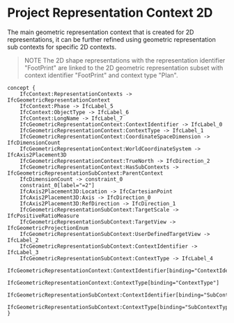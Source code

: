 Project Representation Context 2D
=================================

The main geometric representation context that is created for 2D representations, it can be further refined using geometric representation sub contexts for specific 2D contexts.

> NOTE The 2D shape representations with the representation identifier "FootPrint" are linked to the 2D geometric representation subset with context identifier "FootPrint" and context type "Plan".

```
concept {
    IfcContext:RepresentationContexts -> IfcGeometricRepresentationContext
    IfcContext:Phase -> IfcLabel_5
    IfcContext:ObjectType -> IfcLabel_6
    IfcContext:LongName -> IfcLabel_7
    IfcGeometricRepresentationContext:ContextIdentifier -> IfcLabel_0
    IfcGeometricRepresentationContext:ContextType -> IfcLabel_1
    IfcGeometricRepresentationContext:CoordinateSpaceDimension -> IfcDimensionCount
    IfcGeometricRepresentationContext:WorldCoordinateSystem -> IfcAxis2Placement3D
    IfcGeometricRepresentationContext:TrueNorth -> IfcDirection_2
    IfcGeometricRepresentationContext:HasSubContexts -> IfcGeometricRepresentationSubContext:ParentContext
    IfcDimensionCount -> constraint_0
    constraint_0[label="=2"]
    IfcAxis2Placement3D:Location -> IfcCartesianPoint
    IfcAxis2Placement3D:Axis -> IfcDirection_0
    IfcAxis2Placement3D:RefDirection -> IfcDirection_1
    IfcGeometricRepresentationSubContext:TargetScale -> IfcPositiveRatioMeasure
    IfcGeometricRepresentationSubContext:TargetView -> IfcGeometricProjectionEnum
    IfcGeometricRepresentationSubContext:UserDefinedTargetView -> IfcLabel_2
    IfcGeometricRepresentationSubContext:ContextIdentifier -> IfcLabel_3
    IfcGeometricRepresentationSubContext:ContextType -> IfcLabel_4
    IfcGeometricRepresentationContext:ContextIdentifier[binding="ContextIdentifier"]
    IfcGeometricRepresentationContext:ContextType[binding="ContextType"]
    IfcGeometricRepresentationSubContext:ContextIdentifier[binding="SubContextIdentifier"]
    IfcGeometricRepresentationSubContext:ContextType[binding="SubContextType"]
}
```
